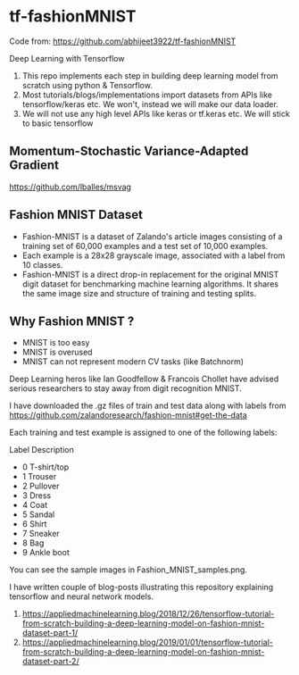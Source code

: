 # tf-fashionMNIST
Code from: https://github.com/abhijeet3922/tf-fashionMNIST

Deep Learning with Tensorflow

1. This repo implements each step in building deep learning model from scratch using python & Tensorflow.
2. Most tutorials/blogs/implementations import datasets from APIs like tensorflow/keras etc. We won't, instead we will make our data loader.
3. We will not use any high level APIs like keras or tf.keras etc. We will stick to basic tensorflow

## Momentum-Stochastic Variance-Adapted Gradient
https://github.com/lballes/msvag

## Fashion MNIST Dataset

* Fashion-MNIST is a dataset of Zalando's article images consisting of a training set of 60,000 examples and a test set of 10,000 examples.
* Each example is a 28x28 grayscale image, associated with a label from 10 classes.
* Fashion-MNIST is a direct drop-in replacement for the original MNIST digit dataset for benchmarking machine learning algorithms. It shares the same image size and structure of training and testing splits.

## Why Fashion MNIST ?

* MNIST is too easy
* MNIST is overused
* MNIST can not represent modern CV tasks (like Batchnorm)

Deep Learning heros like Ian Goodfellow & Francois Chollet have advised serious researchers to stay away from digit recognition MNIST.

I have downloaded the .gz files of train and test data along with labels from https://github.com/zalandoresearch/fashion-mnist#get-the-data

Each training and test example is assigned to one of the following labels:

Label Description

* 0 T-shirt/top
* 1 Trouser
* 2 Pullover
* 3 Dress
* 4 Coat
* 5 Sandal
* 6 Shirt
* 7 Sneaker
* 8 Bag
* 9 Ankle boot

You can see the sample images in Fashion_MNIST_samples.png.

I have written couple of blog-posts illustrating this repository explaining tensorflow and neural network models.
1. https://appliedmachinelearning.blog/2018/12/26/tensorflow-tutorial-from-scratch-building-a-deep-learning-model-on-fashion-mnist-dataset-part-1/
2. https://appliedmachinelearning.blog/2019/01/01/tensorflow-tutorial-from-scratch-building-a-deep-learning-model-on-fashion-mnist-dataset-part-2/


